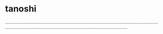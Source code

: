 # tanoshi
...............................................................................................................................................................................................................................